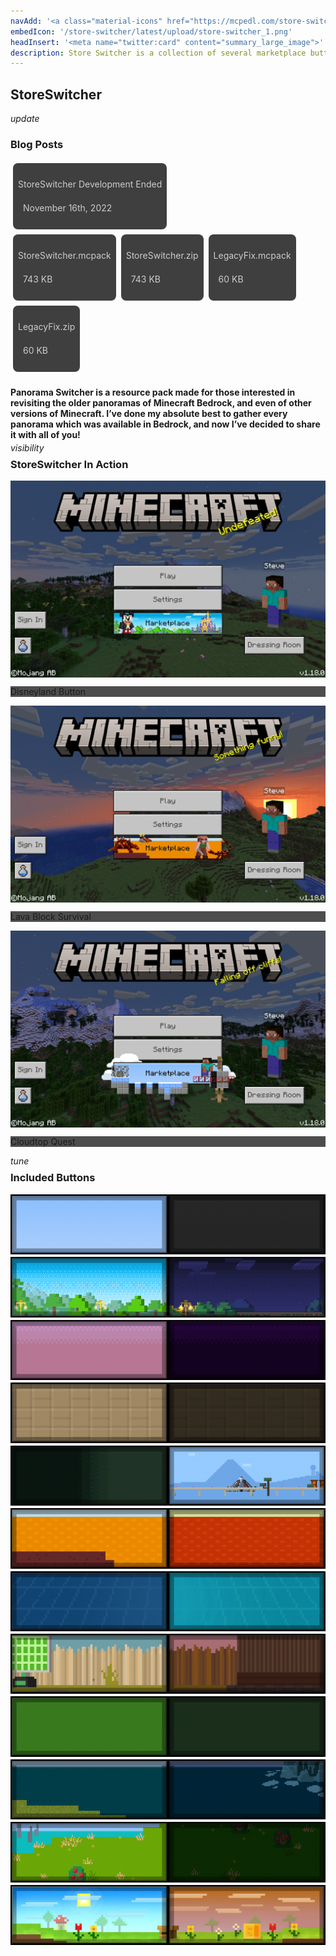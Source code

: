 ```yaml
---
navAdd: '<a class="material-icons" href="https://mcpedl.com/store-switcher/">link</a>'
embedIcon: '/store-switcher/latest/upload/store-switcher_1.png'
headInsert: '<meta name="twitter:card" content="summary_large_image">'
description: Store Switcher is a collection of several marketplace button advertisements, with the ability to switch between all of them, or use no advertisement at all. This pack also has a fix for legacy bedrock versions, allowing you to use this pack on any version which has subpack support.
---
```

## StoreSwitcher
<div class="changelog-container closeable" style="background: transparent;padding: 0;"><div><i class="material-icons">update</i><h3>Blog Posts</h3><i class="material-icons"></i></div><div style="display: inherit;"><div class="home-content-container"><a class="home-content-container" style="border-radius:8px;background: #222d;padding:8px;color:#ccc;display:inline-block;margin:4px;line-height: 24px;text-decoration: none;" href="/updates/storeswitcher-development-ended-nov1622"><p class="dreamsdb infotitle">StoreSwitcher Development Ended</p><p class="dreamsdb infostats" style="margin-left:8px">November 16th, 2022</p></a></div></div></div><div class="home-content-container"><a class="home-content-container" style="border-radius:8px;background: #222d;padding:8px;color:#ccc;display:inline-block;margin:4px;line-height: 24px;text-decoration: none;" href="https://drive.google.com/uc?confirm=t&amp;id=1lrhoBtsVFJQ2i-AEcnFsQ5IzL5qYKGFS"><p class="dreamsdb infotitle">StoreSwitcher.mcpack</p><p class="dreamsdb infostats" style="margin-left:8px">743 KB</p></a><a class="home-content-container" style="border-radius:8px;background: #222d;padding:8px;color:#ccc;display:inline-block;margin:4px;line-height: 24px;text-decoration: none;" href="https://drive.google.com/uc?confirm=t&amp;id=1vhwEVUISEz1qWk0jlREYQWvIl6RxErkv"><p class="dreamsdb infotitle">StoreSwitcher.zip</p><p class="dreamsdb infostats" style="margin-left:8px">743 KB</p></a><a class="home-content-container" style="border-radius:8px;background: #222d;padding:8px;color:#ccc;display:inline-block;margin:4px;line-height: 24px;text-decoration: none;" href="https://drive.google.com/uc?confirm=t&amp;id=1IVAPW5JtmIzLRDDRzIXva7WnbFCwu19O"><p class="dreamsdb infotitle">LegacyFix.mcpack</p><p class="dreamsdb infostats" style="margin-left:8px">60 KB</p></a><a class="home-content-container" style="border-radius:8px;background: #222d;padding:8px;color:#ccc;display:inline-block;margin:4px;line-height: 24px;text-decoration: none;" href="https://drive.google.com/uc?confirm=t&amp;id=1RruNNL2r-GCpbNYQYxuOeCp_Y3oigLnn"><p class="dreamsdb infotitle">LegacyFix.zip</p><p class="dreamsdb infostats" style="margin-left:8px">60 KB</p></a></div><div class="changelog-container"><h4 style="margin-bottom: 4px;">Panorama Switcher is a resource pack made for those interested in revisiting the older panoramas of Minecraft Bedrock, and even of other versions of Minecraft. I’ve done my absolute best to gather every panorama which was available in Bedrock, and now I’ve decided to share it with all of you!</h4><i class="material-icons" style="margin-top: 8px;">visibility</i><h3 id="extra-functions" style="margin-top: 8px;">StoreSwitcher In Action</h3><a style="display:block"></a><a class="home-content-image" style="width:auto"><img src="./upload/store-switcher_2.png" alt="Disneyland Button" style="display:block;width:auto;max-width:100%;aspect-ratio:auto"><p style="background:#222c">Disneyland Button</p></a><a class="home-content-image" style="width:auto"><img src="./upload/store-switcher_3.png" alt="Lava Block Survival" style="display:block;width:auto;max-width:100%;aspect-ratio:auto"><p style="background:#222c">Lava Block Survival</p></a><a class="home-content-image" style="width:auto"><img src="./upload/store-switcher_4.png" alt="Lava Block Survival" style="display:block;width:auto;max-width:100%;aspect-ratio:auto"><p style="background:#222c">Cloudtop Quest</p></a><a style="display:block"></a><i class="material-icons" style="margin-top: 8px;">tune</i><h3 id="included-buttons" style="margin-top: 8px;">Included Buttons</h3><img src="./upload/store-switcher_5.png" style="max-height: 192px;display: block;width: auto;max-width: 100%;margin-top: 4px;"><img src="./upload/store-switcher_6.png" style="max-height: 192px;display: block;width: auto;max-width: 100%;margin-top: 4px;"><img src="./upload/store-switcher_7.png" style="max-height: 192px;display: block;width: auto;max-width: 100%;margin-top: 4px;"><img src="./upload/store-switcher_8.png" style="max-height: 192px;display: block;width: auto;max-width: 100%;margin-top: 4px;"><img src="./upload/store-switcher_9.png" style="max-height: 192px;display: block;width: auto;max-width: 100%;margin-top: 4px;"><img src="./upload/store-switcher_10.png" style="max-height: 192px;display: block;width: auto;max-width: 100%;margin-top: 4px;"><img src="./upload/store-switcher_11.png" style="max-height: 192px;display: block;width: auto;max-width: 100%;margin-top: 4px;"><img src="./upload/store-switcher_12.png" style="max-height: 192px;display: block;width: auto;max-width: 100%;margin-top: 4px;"><img src="./upload/store-switcher_13.png" style="max-height: 192px;display: block;width: auto;max-width: 100%;margin-top: 4px;"><img src="./upload/store-switcher_14.png" style="max-height: 192px;display: block;width: auto;max-width: 100%;margin-top: 4px;"><img src="./upload/store-switcher_15.png" style="max-height: 192px;display: block;width: auto;max-width: 100%;margin-top: 4px;"><img src="./upload/store-switcher_16.png" style="max-height: 192px;display: block;width: auto;max-width: 100%;margin-top: 4px;"></div>
